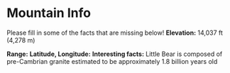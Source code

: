 # Mountain Info
Please fill in some of the facts that are missing below!
**Elevation:** 14,037 ft (4,278 m)

**Range:**
**Latitude, Longitude:**
**Interesting facts:**
Little Bear is composed of pre-Cambrian granite estimated to be approximately 1.8 billion years old